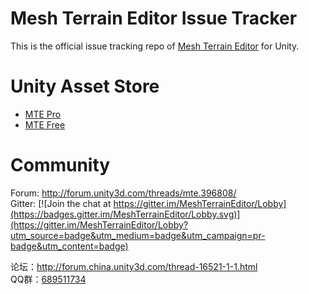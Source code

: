 # Mesh Terrain Editor Issue Tracker


This is the official issue tracking repo of [Mesh Terrain Editor](http://forum.unity3d.com/threads/mte.396808/) for Unity.

# Unity Asset Store

* [MTE Pro](https://assetstore.unity.com/packages/tools/terrain/mesh-terrain-editor-pro-57515)
* [MTE Free](https://assetstore.unity.com/packages/tools/terrain/mesh-terrain-editor-free-67758)

# Community

Forum: http://forum.unity3d.com/threads/mte.396808/  
Gitter: [![Join the chat at https://gitter.im/MeshTerrainEditor/Lobby](https://badges.gitter.im/MeshTerrainEditor/Lobby.svg)](https://gitter.im/MeshTerrainEditor/Lobby?utm_source=badge&utm_medium=badge&utm_campaign=pr-badge&utm_content=badge)

论坛：http://forum.china.unity3d.com/thread-16521-1-1.html  
QQ群：[689511734](http://shang.qq.com/wpa/qunwpa?idkey=5e654a8b0cb6d9fc3694a72962a05d1458222776ebdae00318f48b2dfb156267)

